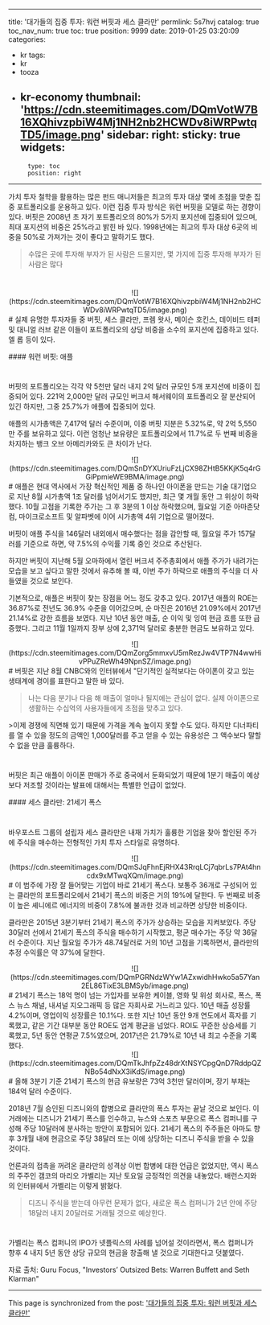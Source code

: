 
---
title: '대가들의 집중 투자: 워런 버핏과 세스 클라만'
permlink: 5s7hvj
catalog: true
toc_nav_num: true
toc: true
position: 9999
date: 2019-01-25 03:20:09
categories:
- kr
tags:
- kr
- tooza
- kr-economy
thumbnail: 'https://cdn.steemitimages.com/DQmVotW7B16XQhivzpbiW4Mj1NH2nb2HCWDv8iWRPwtqTD5/image.png'
sidebar:
    right:
        sticky: true
widgets:
    -
        type: toc
        position: right
---


가치 투자 철학을 활용하는 많은 펀드 매니저들은 최고의 투자 대상 몇에 초점을 맞춘 집중 포트폴리오를 운용하고 있다. 이런 집중 투자 방식은 워런 버핏을 모델로 하는 경향이 있다. 버핏은 2008년 초 자기 포트폴리오의 80%가 5가지 포지션에 집중되어 있으며, 최대 포지션의 비중은 25%라고 밝힌 바 있다. 1998년에는 최고의 투자 대상 6곳의 비중을 50%로 가져가는 것이 좋다고 말하기도 했다.

>수많은 곳에 투자해 부자가 된 사람은 드물지만, 몇 가지에 집중 투자해 부자가 된 사람은 많다
#
<center>
![](https://cdn.steemitimages.com/DQmVotW7B16XQhivzpbiW4Mj1NH2nb2HCWDv8iWRPwtqTD5/image.png)
</center>
#
실제 유명한 투자자들 중 버핏, 세스 클라만, 프렘 왓사, 메이슨 호킨스, 데이비드 테퍼 및 대니얼 러브 같은 이들이 포트폴리오의 상당 비중을 소수의 포지션에 집중하고 있다. 엘 롭 등이 있다.

​#### 워런 버핏: 애플
#
​버핏의 포트폴리오는 각각 약 5천만 달러 내지 2억 달러 규모인 5개 포지션에 비중이 집중되어 있다. 221억 2,000만 달러 규모인 버크셔 해서웨이의 포트폴리오 잘 분산되어 있긴 하지만, 그중 25.7%가 애플에 집중되어 있다.

​애플의 시가총액은 7,417억 달러 수준이며, 이중 버핏 지분은 5.32%로, 약 2억 5,550만 주를 보유하고 있다. 이런 엄청난 보유량은 포트폴리오에서 11.7%로 두 번째 비중을 차지하는 뱅크 오브 아메리카와도 큰 차이가 난다.

<center>
![](https://cdn.steemitimages.com/DQmSnDYXUriuFzLjCX98ZHtB5KKjK5q4rGGiPpmieWE9BMA/image.png)
</center>
#
애플은 현대 역사에서 가장 혁신적인 제품 중 하나인 아이폰을 만드는 기술 대기업으로 지난 8월 시가총액 1조 달러를 넘어서기도 했지만, 최근 몇 개월 동안 그 위상이 하락했다. 10월 고점을 기록한 주가는 그 후 3분의 1 이상 하락했으며, 월요일 기준 아마존닷컴, 마이크로소프트 및 알파벳에 이어 시가총액 4위 기업으로 떨어졌다.

​버핏이 애플 주식을 146달러 내외에서 매수했다는 점을 감안할 때, 월요일 주가 157달러를 기준으로 하면, 약 7.5%의 수익률 기록 중인 것으로 추산된다.

​하지만 버핏이 지난해 5월 오마하에서 열린 버크셔 주주총회에서 애플 주가가 내려가는 모습을 보고 싶다고 말한 것에서 유추해 볼 때, 이번 주가 하락으로 애플의 주식을 더 사들였을 것으로 보인다.

​기본적으로, 애플은 버핏이 찾는 장점을 어느 정도 갖추고 있다. 2017년 애플의 ROE는 36.87%로 전년도 36.9% 수준을 이어갔으며, 순 마진은 2016년 21.09%에서 2017년 21.14%로 강한 흐름을 보였다. 지난 10년 동안 매출, 순 이익 및 잉여 현금 흐름 또한 급증했다. 그리고 11월 1일까지 장부 상에 2,371억 달러로 충분한 현금도 보유하고 있다.

<center>
![](https://cdn.steemitimages.com/DQmZorg5mmxvU5mRezJw4VTP7N4wwHivPPuZReWh49NpnSZ/image.png)
</center>
#
버핏은 지난 8월 CNBC와의 인터뷰에서 "단기적인 실적보다는 아이폰이 갖고 있는 생태계에 경이를 표한다고 말한 바 있다.

>나는 다음 분기나 다음 해 매출이 얼마나 될지에는 관심이 없다. 실제 아이폰으로 생활하는 수십억의 사용자들에게 초점을 맞추고 있다.

​>이제 경쟁에 직면해 있기 때문에 가격을 계속 높이지 못할 수도 있다. 하지만 디너파티를 열 수 있을 정도의 금액인 1,000달러를 주고 얻을 수 있는 유용성은 그 액수보다 말할 수 없을 만큼 훌륭하다.
#
버핏은 최근 애플이 아이폰 판매가 주로 중국에서 둔화되었기 때문에 1분기 매출이 예상보다 저조할 것이라는 발표에 대해서는 특별한 언급이 없었다.

​#### 세스 클라만: 21세기 폭스
#
바우포스트 그룹의 설립자 세스 클라만은 내재 가치가 훌륭한 기업을 찾아 할인된 주가에 주식을 매수하는 전형적인 가치 투자 스타일로 유명하다.

<center>
![](https://cdn.steemitimages.com/DQmSJqFhnEjRHX43RrqLCj7qbrLs7PAt4hncdx9xMTwqXQm/image.png)
</center>
#
이 범주에 가장 잘 들어맞는 기업이 바로 21세기 폭스다. 보통주 36개로 구성되어 있는 클라만의 포트폴리오에서 21세기 폭스의 비중은 거의 19%에 달한다. 두 번째로 비중이 높은 셰니에르 에너지의 비중이 7.8%에 불과한 것과 비교하면 상당한 비중이다.

​클라만은 2015년 3분기부터 21세기 폭스의 주가가 상승하는 모습을 지켜보았다. 주당 30달러 선에서 21세기 폭스의 주식을 매수하기 시작했고, 평균 매수가는 주당 약 36달러 수준이다. 지난 월요일 주가가 48.74달러로 거의 10년 고점을 기록하면서, 클라만의 추정 수익률은 약 37%에 달한다.

<center>
![](https://cdn.steemitimages.com/DQmPGRNdzWYw1AZxwidhHwko5a57Yan2EL86TixE3LBMSyb/image.png)
</center>
#
21세기 폭스는 18억 명이 넘는 가입자를 보유한 케이블, 영화 및 위성 회사로, 폭스, 폭스 뉴스 채널, 내셔널 지오그래픽 등 많은 자회사로 거느리고 있다. 10년 매출 성장률 4.2%이며, 영업이익 성장률은 10.1%다. 또한 지난 10년 동안 9개 연도에서 흑자를 기록했고, 같은 기간 대부분 동안 ROE도 업계 평균을 넘었다. ROI도 꾸준한 상승세를 기록했고, 5년 동안 연평균 7.5%였으며, 2017년은 21.79%로 10년 내 최고 수준을 기록했다.

<center>
![](https://cdn.steemitimages.com/DQmTkJhfpZz48drXtNSYCpgQnD7RddpQZNBo54dNxX3iKdS/image.png)
</center>
#
올해 3분기 기준 21세기 폭스의 현금 유보량은 73억 3천만 달러이며, 장기 부채는 184억 달러 수준이다.

​2018년 7월 승인된 디즈니와의 합병으로 클라만의 폭스 투자는 끝날 것으로 보인다. 이 거래에는 디즈니가 21세기 폭스를 인수하고, 뉴스와 스포츠 부문으로 폭스 컴퍼니를 구성해 주당 10달러에 분사하는 방안이 포함되어 있다. 21세기 폭스의 주주들은 아마도 향후 3개월 내에 현금으로 주당 38달러 또는 이에 상당하는 디즈니 주식을 받을 수 있을 것이다.

​언론과의 접촉을 꺼려온 클라만의 성격상 이번 합병에 대한 언급은 없었지만, 역시 폭스의 주주인 갬코의 마리오 가벨리는 지난 토요일 긍정적인 의견을 내놓았다. 배런스지와의 인터뷰에서 가벨리는 이렇게 밝혔다.

>디즈니 주식을 받는데 아무런 문제가 없다, 새로운 폭스 컴퍼니가 2년 안에 주당 18달러 내지 20달러로 거래될 것으로 예상한다.
#
가벨리는 폭스 컴퍼니의 IPO가 넷플릭스의 사례를 넘어설 것이라면서, 폭스 컴퍼니가 향후 4 내지 5년 동안 상당 규모의 현금을 창출해 낼 것으로 기대한다고 덧붙였다.


자료 출처: Guru Focus, "Investors’ Outsized Bets: Warren Buffett and Seth Klarman"

- - -

This page is synchronized from the post: ['대가들의 집중 투자: 워런 버핏과 세스 클라만'](https://steemit.com/@pius.pius/5s7hvj)
